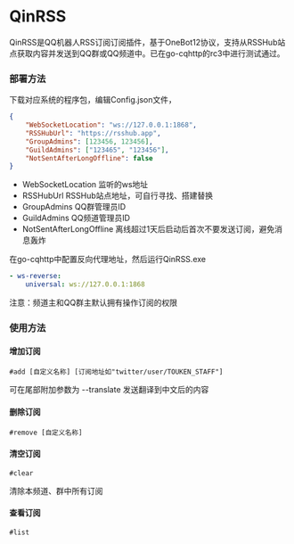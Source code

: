 # QinRSS
QinRSS是QQ机器人RSS订阅订阅插件，基于OneBot12协议，支持从RSSHub站点获取内容并发送到QQ群或QQ频道中。已在go-cqhttp的rc3中进行测试通过。

### 部署方法
下载对应系统的程序包，编辑Config.json文件，

```json
{
    "WebSocketLocation": "ws://127.0.0.1:1868",
    "RSSHubUrl": "https://rsshub.app",
    "GroupAdmins": [123456, 123456],
    "GuildAdmins": ["123465", "123456"],
    "NotSentAfterLongOffline": false
}
```

* WebSocketLocation 监听的ws地址
* RSSHubUrl RSSHub站点地址，可自行寻找、搭建替换
* GroupAdmins QQ群管理员ID
* GuildAdmins QQ频道管理员ID
* NotSentAfterLongOffline 离线超过1天后启动后首次不要发送订阅，避免消息轰炸



在go-cqhttp中配置反向代理地址，然后运行QinRSS.exe

```yml
- ws-reverse:
    universal: ws://127.0.0.1:1868
```
注意：频道主和QQ群主默认拥有操作订阅的权限

### 使用方法

#### 增加订阅
```
#add [自定义名称] [订阅地址如"twitter/user/TOUKEN_STAFF"]
```
可在尾部附加参数为 --translate 发送翻译到中文后的内容

#### 删除订阅
```
#remove [自定义名称]
```

#### 清空订阅
```
#clear
```
清除本频道、群中所有订阅

#### 查看订阅
```
#list
```
